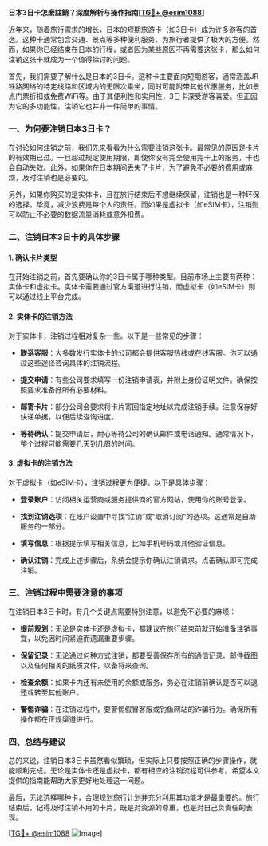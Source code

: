 **日本3日卡怎麽註銷？深度解析与操作指南[[TG💪+ @esim1088](https://t.me/s/esim1088)]**

近年来，随着旅行需求的增长，日本的短期旅游卡（如3日卡）成为许多游客的首选。这种卡通常包含交通、景点等多种便利服务，为旅行者提供了极大的方便。然而，如果你已经结束在日本的行程，或者因为某些原因不再需要这张卡，那么如何注销这张卡就成为一个值得探讨的问题。

首先，我们需要了解什么是日本的3日卡。这种卡主要面向短期游客，通常涵盖JR铁路网络的特定线路和区域内的无限次乘坐，同时可能附带其他优惠服务，比如景点门票折扣或免费WiFi等。由于其便利性和实用性，3日卡深受游客喜爱。但正因为它的多功能性，注销它也并非一件简单的事情。

### 一、为何要注销日本3日卡？

在讨论如何注销之前，我们先来看看为什么需要注销这张卡。最常见的原因是卡片的有效期已过。一旦超过规定使用期限，即使你没有完全使用完卡上的服务，卡也会自动失效。此外，如果你在日本期间丢失了卡片，为了避免不必要的费用或麻烦，及时注销也是必要的。

另外，如果你购买的是实体卡，且在旅行结束后不想继续保留，注销也是一种环保的选择。毕竟，减少浪费是每个人的责任。而如果是虚拟卡（如eSIM卡），注销则可以防止不必要的数据流量消耗或意外扣费。

### 二、注销日本3日卡的具体步骤

#### 1. 确认卡片类型
在开始注销之前，首先要确认你的3日卡属于哪种类型。目前市场上主要有两种：实体卡和虚拟卡。实体卡需要通过官方渠道进行注销，而虚拟卡（如eSIM卡）则可以通过线上平台完成。

#### 2. 实体卡的注销方法
对于实体卡，注销过程相对复杂一些。以下是一些常见的步骤：

- **联系客服**：大多数发行实体卡的公司都会提供客服热线或在线客服。你可以通过这些途径咨询具体的注销流程。
  
- **提交申请**：有些公司要求填写一份注销申请表，并附上身份证明文件。确保按照要求准备好所有必要材料。

- **邮寄卡片**：部分公司会要求将卡片寄回指定地址以完成注销手续。注意保存好快递单据，以便后续查询进度。

- **等待确认**：提交申请后，耐心等待公司的确认邮件或电话通知。通常情况下，整个过程可能需要几天到几周的时间。

#### 3. 虚拟卡的注销方法
对于虚拟卡（如eSIM卡），注销过程更为便捷。以下是具体步骤：

- **登录账户**：访问相关运营商或服务提供商的官方网站，使用你的账号登录。

- **找到注销选项**：在账户设置中寻找“注销”或“取消订阅”的选项。这通常是自助服务的一部分。

- **填写信息**：根据提示填写相关信息，比如手机号码或其他验证信息。

- **确认注销**：完成上述步骤后，系统会提示你确认注销请求。点击确认即可完成注销。

### 三、注销过程中需要注意的事项

在注销日本3日卡时，有几个关键点需要特别注意，以避免不必要的麻烦：

- **提前规划**：无论是实体卡还是虚拟卡，都建议在旅行结束前就开始准备注销事宜，以免因时间紧迫而遗漏重要步骤。

- **保留记录**：无论通过何种方式注销，都要妥善保存所有的通信记录、邮件截图以及任何相关的纸质文件，以备将来查询。

- **检查余额**：如果卡内还有未使用的余额或服务，务必在注销前确认是否可以退还或转至其他账户。

- **警惕诈骗**：在注销过程中，要警惕假冒客服或钓鱼网站的诈骗行为。确保所有操作都在正规渠道进行。

### 四、总结与建议

总的来说，注销日本3日卡虽然看似繁琐，但实际上只要按照正确的步骤操作，就能顺利完成。无论是实体卡还是虚拟卡，都有相应的注销流程可供参考。希望本文提供的指南能帮助大家更好地处理这一问题。

最后，无论选择哪种卡，合理规划旅行计划并充分利用其功能才是最重要的。旅行结束后，记得及时注销不用的卡片，既是对资源的尊重，也是对自己负责任的表现。

[[TG💪+ @esim1088](https://t.me/s/esim1088) ![Image](https://i.postimg.cc/4NQfJmqS/Snipaste-2025-05-13-00-14-12.png)]